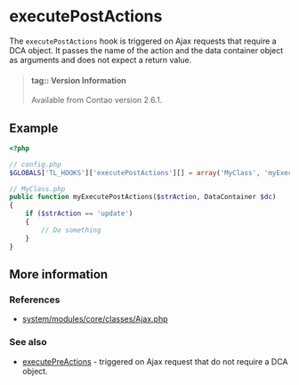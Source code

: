 # executePostActions

The `executePostActions` hook is triggered on Ajax requests that require a DCA
object. It passes the name of the action and the data container object as
arguments and does not expect a return value.

> #### tag:: Version Information 
> Available from Contao version 2.6.1.


## Example

```php
<?php

// config.php
$GLOBALS['TL_HOOKS']['executePostActions'][] = array('MyClass', 'myExecutePostActions');

// MyClass.php
public function myExecutePostActions($strAction, DataContainer $dc)
{
    if ($strAction == 'update')
    {
        // Do something
    }
}
```


## More information


### References

- [system/modules/core/classes/Ajax.php](https://github.com/contao/core/blob/3.5.0/system/modules/core/classes/Ajax.php#L421-L428)


### See also

- [executePreActions](executePreActions.md) - triggered on Ajax request that do not require a DCA object.
